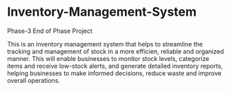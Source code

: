 # Inventory-Management-System
Phase-3 End of Phase Project

This is an inventory management system that helps to streamline the tracking and management of stock in a more efficien, reliable and organized manner. This will enable businesses to monitor stock levels, categorize items and receive low-stock alerts, and generate detailed inventory reports, helping businesses to make informed decisions, reduce waste and improve overall operations.
